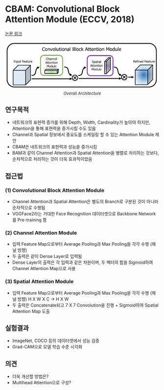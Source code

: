 # CBAM: Convolutional Block Attention Module (ECCV, 2018)

[논문 링크](https://openaccess.thecvf.com/content_ECCV_2018/html/Sanghyun_Woo_Convolutional_Block_Attention_ECCV_2018_paper.html)

<p align="center">
    <img width="600" alt='fig1' src="./img/01_19_01.png?raw=true"></br>
    <em><font size=2>Overall Architecture</font></em>
</p>

## 연구목적
- 네트워크의 표현력 증가를 위해 Depth, Width, Cardinality가 높아야 하지만, Attention을 통해 표현력을 증가시킬 수도 있음 
- Channel과 Spatial 정보에서 중요도를 스케일링 할 수 있는 Attention Module 제안 
- CBAM은 네트워크의 표현력과 성능을 증가시킴 
- BAM과 같이 Channel Attention과 Spatial Attention을 병렬로 처리하는 것보다, 순차적으로 처리하는 것이 더욱 효과적이었음 

## 접근법
### (1) Convolutional Block Attention Module 
- Channel Attention과 Spatial Attention은 별도의 Branch로 구분된 것이 아니라 순차적으로 수행됨 
- VGGFace2라는 거대한 Face Recognition 데이터셋으로 Backbone Network를 Pre-training 함 
### (2) Channel Attention Module 
- 입력 Feature Map으로부터 Average Pooling과 Max Pooling을 각각 수행 (채널 방향) 
- 두 출력은 같이 Dense Layer로 입력됨 
- Dense Layer의 출력은 각 입력과 같은 차원이며, 두 벡터의 합을 Sigmoid하여 Channel Attention Map으로 사용 
### (3) Spatial Attention Module 
- 입력 Feature Map으로부터 Average Pooling과 Max Pooling을 각각 수행 (채널 방향) 
H X W X C → H X W 
- 두 출력은 Concatenate되고 7 X 7 Convolution을 진행 + Sigmoid하여 Spatial Attention Map 도출 

## 실험결과
- ImageNet, COCO 등의 데이터셋에서 성능 검증 
- Grad-CAM으로 모델 학습 수준 시각화 

## 의견
- 더욱 개선할 방법은? 
- Multihead Attention으로 구성? 
